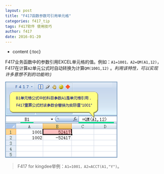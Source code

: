 ```yaml
---
layout: post
title: "F417函数参数可引用单元格"
categories: f417_tip
tags: F417软件 使用技巧
author: f417
date: 2016-01-20
---
```


* content
{:toc}

F417业务函数中的参数引用EXCEL单元格的值。例如：`A1=1001，A2=QM(A1,12)`，F417在计算`A2`单元公式时自动转换为计算`QM(1001,12)` 。<em>利用该特性，可以实现许多意想不到的功能哟:)</em>

![](/images/f417_tip/f417_tip_func_ref.png)
 
> F417 for kingdee举例：`A1=1001，A2=ACCT(A1,"Y")`。